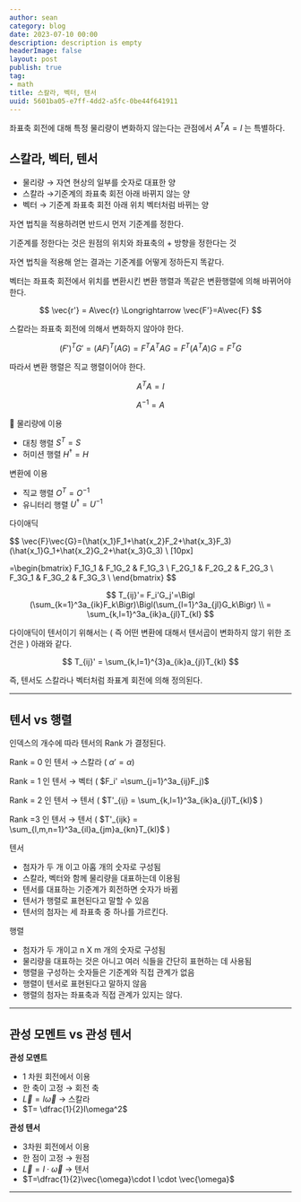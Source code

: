 ```yaml
---
author: sean
category: blog
date: 2023-07-10 00:00
description: description is empty
headerImage: false
layout: post
publish: true
tag:
- math
title: 스칼라, 벡터, 텐서
uuid: 5601ba05-e7ff-4dd2-a5fc-0be44f641911
---
```


좌표축 회전에 대해 특정 물리량이 변화하지 않는다는 관점에서 $A^TA=I$ 는 특별하다.


## 스칼라, 벡터, 텐서

- 물리량 → 자연 현상의 일부를 숫자로 대표한 양
- 스칼라 →기준계의 좌표축 회전 아래 바뀌지 않는 양
- 벡터 → 기준계 좌표축 회전 아래 위치 벡터처럼 바뀌는 양

자연 법칙을 적용하려면 반드시 먼저 기준계를 정한다.

기준계를 정한다는 것은 원점의 위치와 좌표축의 + 방향을 정한다는 것

자연 법칙을 적용해 얻는 결과는 기준계를 어떻게 정하든지 똑같다.

벡터는 좌표축 회전에서 위치를 변환시킨 변환 행렬과 똑같은 변환행렬에 의해 바뀌어야 한다.

$$
\vec{r'} = A\vec{r} \Longrightarrow \vec{F'}=A\vec{F}
$$

스칼라는 좌표축 회전에 의해서 변화하지 않아야 한다.

$$
(F')^TG'=(AF)^T(AG)=F^TA^TAG =F^T(A^TA)G=F^TG
$$

따라서 변환 행렬은 직교 행렬이어야 한다.

$$
A^TA=I
$$

$$
A^{-1}=A
$$

<aside>
📌 물리량에 이용

- 대칭 행렬 $S^T=S$
- 허미션 행렬 $H^\dagger=H$

변환에 이용

- 직교 행렬 $O^T=O^{-1}$
- 유니터리 행렬 $U^\dagger=U^{-1}$
</aside>

다이애딕

$$
\vec{F}\vec{G}=(\hat{x_1}F_1+\hat{x_2}F_2+\hat{x_3}F_3)(\hat{x_1}G_1+\hat{x_2}G_2+\hat{x_3}G_3) \\ [10px]

=\begin{bmatrix}
F_1G_1 & F_1G_2 & F_1G_3 \\
F_2G_1 & F_2G_2 & F_2G_3 \\
F_3G_1 & F_3G_2 & F_3G_3 \\
\end{bmatrix}
$$

$$
T_{ij}'= F_i'G_j'=\Bigl (\sum_{k=1}^3a_{ik}F_k\Bigr)\Bigl(\sum_{l=1}^3a_{jl}G_k\Bigr) \\
= \sum_{k,l=1}^3a_{ik}a_{jl}T_{kl}
$$

다이애딕이 텐서이기 위해서는 ( 즉 어떤 변환에 대해서 텐서곱이 변화하지 않기 위한 조건은 ) 아래와 같다.

$$
T_{ij}' = \sum_{k,l=1}^{3}a_{ik}a_{jl}T_{kl}
$$

즉, 텐서도 스칼라나 벡터처럼 좌표계 회전에 의해 정의된다.

---

## 텐서 vs 행렬

인덱스의 개수에 따라 텐서의 Rank 가 결정된다.

Rank = 0 인 텐서 → 스칼라 ( $\alpha' = \alpha )$

Rank = 1 인 텐서 → 벡터  ( $F_i' =\sum_{j=1}^3a_{ij}F_j)$

Rank = 2 인 텐서 → 텐서 ( $T'_{ij} = \sum_{k,l=1}^3a_{ik}a_{jl}T_{kl}$ )

Rank =3 인 텐서 → 텐서 ( $T'_{ijk} = \sum_{l,m,n=1}^3a_{il}a_{jm}a_{kn}T_{kl}$ )

텐서

- 첨자가 두 개 이고 아홉 개의 숫자로 구성됨
- 스칼라, 벡터와 함께 물리량을 대표하는데 이용됨
- 텐서를 대표하는 기준계가 회전하면 숫자가 바뀜
- 텐서가 행렬로 표현된다고 말할 수 있음
- 텐서의 첨자는 세 좌표축 중 하나를 가르킨다.

행렬

- 첨자가 두 개이고 n X m 개의 숫자로 구성됨
- 물리량을 대표하는 것은 아니고 여러 식들을 간단히 표현하는 데 사용됨
- 행렬을 구성하는 숫자들은 기준계와 직접 관계가 없음
- 행렬이 텐서로 표현된다고 말하지 않음
- 행렬의 첨자는 좌표축과 직접 관계가 있지는 않다.

---

## 관성 모멘트 vs 관성 텐서

**관성 모멘트**

- 1 차원 회전에서 이용
- 한 축이 고정 → 회전 축
- $\vec{L}=I\vec{\omega}$ → 스칼라
- $T= \dfrac{1}{2}I\omega^2$

**관성 텐서**

- 3차원 회전에서 이용
- 한 점이 고정 → 원점
- $\vec{L}=I\cdot\vec{\omega}$ → 텐서
- $T=\dfrac{1}{2}\vec{\omega}\cdot I \cdot \vec{\omega}$

---